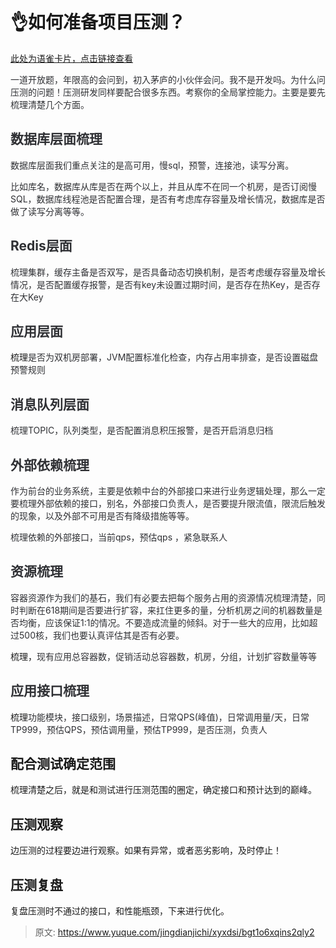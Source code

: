 # 👌如何准备项目压测？

[此处为语雀卡片，点击链接查看](https://www.yuque.com/jingdianjichi/xyxdsi/bgt1o6xqins2qly2#OYhGa)

<font style="color:rgb(47, 48, 52);">一道开放题，年限高的会问到，初入茅庐的小伙伴会问。我不是开发吗。为什么问压测的问题！压测研发同样要配合很多东西。考察你的全局掌控能力。主要是要先梳理清楚几个方面。</font>

## <font style="color:rgb(47, 48, 52);">数据库层面梳理</font><font style="color:rgb(47, 48, 52);"></font>
<font style="color:rgb(47, 48, 52);">数据库层面我们重点关注的是高可用，慢sql，预警，连接池，读写分离。</font>

<font style="color:rgb(47, 48, 52);">比如库名，数据库从库是否在两个以上，并且从库不在同一个机房，是否订阅慢SQL，数据库线程池是否配置合理，是否有考虑库存容量及增长情况，数据库是否做了读写分离等等。</font>

## <font style="color:rgb(47, 48, 52);">Redis层面</font>
<font style="color:rgb(47, 48, 52);">梳理集群，缓存主备是否双写，是否具备动态切换机制，是否考虑缓存容量及增长情况，是否配置缓存报警，是否有key未设置过期时间，是否存在热Key，是否存在大Key</font>

## <font style="color:rgb(47, 48, 52);">应用层面</font>
梳理<font style="color:rgb(47, 48, 52);">是否为双机房部署，JVM配置标准化检查，内存占用率排查，是否设置磁盘预警规则</font>

## <font style="color:rgb(47, 48, 52);">消息队列层面</font>
<font style="color:rgb(47, 48, 52);">梳理TOPIC，队列类型，是否配置消息积压报警，是否开启消息归档</font>

## <font style="color:rgb(47, 48, 52);">外部依赖梳理</font>
<font style="color:rgb(47, 48, 52);">作为前台的业务系统，主要是依赖中台的外部接口来进行业务逻辑处理，那么一定要梳理外部依赖的接口，别名，外部接口负责人，是否要提升限流值，限流后触发的现象，以及外部不可用是否有降级措施等等。</font>

<font style="color:rgb(47, 48, 52);">梳理依赖的外部接口，当前qps，预估qps ，紧急联系人</font>

## <font style="color:rgb(47, 48, 52);">资源梳理</font><font style="color:rgb(47, 48, 52);"></font>
<font style="color:rgb(47, 48, 52);">容器资源作为我们的基石，我们有必要去把每个服务占用的资源情况梳理清楚，同时判断在618期间是否要进行扩容，来扛住更多的量，分析机房之间的机器数量是否均衡，应该保证1:1的情况。不要造成流量的倾斜。对于一些大的应用，比如超过500核，我们也要认真评估其是否有必要。</font>

梳理，<font style="color:rgb(47, 48, 52);">现有应用总容器数，促销活动总容器数，机房，分组，计划扩容数量等等</font>

## <font style="color:rgb(47, 48, 52);">应用接口梳理</font>
梳理<font style="color:rgb(47, 48, 52);">功能模块，接口级别，场景描述，日常QPS(峰值)，日常调用量/天，日常TP999，预估QPS，预估调用量，预估TP999，是否压测，负责人</font>

## 配合测试确定范围
梳理清楚之后，就是和测试进行压测范围的圈定，确定接口和预计达到的巅峰。

## 压测观察
边压测的过程要边进行观察。如果有异常，或者恶劣影响，及时停止！

## 压测复盘
复盘压测时不通过的接口，和性能瓶颈，下来进行优化。



> 原文: <https://www.yuque.com/jingdianjichi/xyxdsi/bgt1o6xqins2qly2>